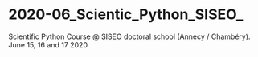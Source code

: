 # 2020-06_Scientic_Python_SISEO_
Scientific Python Course @ SISEO doctoral school (Annecy / Chambéry). June 15, 16 and 17 2020
